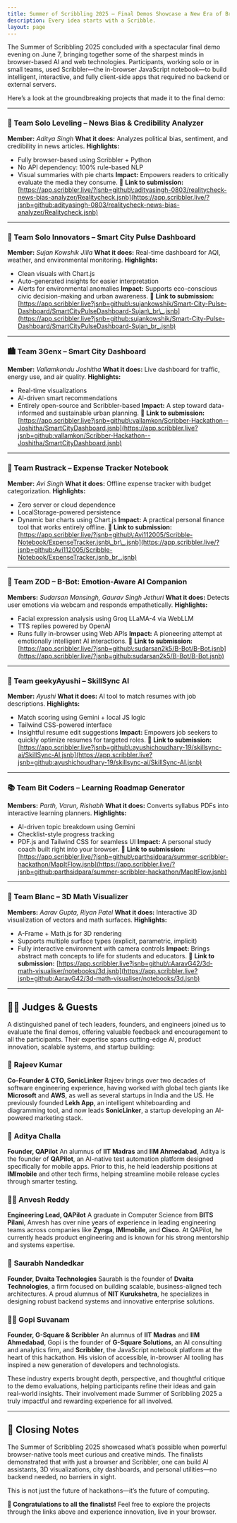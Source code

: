```yaml
---
title: Summer of Scribbling 2025 – Final Demos Showcase a New Era of Browser-Based Innovation
description: Every idea starts with a Scribble.
layout: page
---
```


The Summer of Scribbling 2025 concluded with a spectacular final demo evening on June 7, bringing together some of the sharpest minds in browser-based AI and web technologies. Participants, working solo or in small teams, used Scribbler—the in-browser JavaScript notebook—to build intelligent, interactive, and fully client-side apps that required no backend or external servers.

Here’s a look at the groundbreaking projects that made it to the final demo:

---

### 🌟 Team Solo Leveling – News Bias & Credibility Analyzer

**Member:** *Aditya Singh*
**What it does:** Analyzes political bias, sentiment, and credibility in news articles.
**Highlights:**

* Fully browser-based using Scribbler + Python
* No API dependency: 100% rule-based NLP
* Visual summaries with pie charts
  **Impact:** Empowers readers to critically evaluate the media they consume.
  🔗 **Link to submission:** [https://app.scribbler.live/?jsnb=github\:adityasingh-0803/realitycheck-news-bias-analyzer/Realitycheck.jsnb](https://app.scribbler.live/?jsnb=github:adityasingh-0803/realitycheck-news-bias-analyzer/Realitycheck.jsnb)

---

### 🌿 Team Solo Innovators – Smart City Pulse Dashboard

**Member:** *Sujan Kowshik Jilla*
**What it does:** Real-time dashboard for AQI, weather, and environmental monitoring.
**Highlights:**

* Clean visuals with Chart.js
* Auto-generated insights for easier interpretation
* Alerts for environmental anomalies
  **Impact:** Supports eco-conscious civic decision-making and urban awareness.
  🔗 **Link to submission:** [https://app.scribbler.live?jsnb=github\:sujankowshik/Smart-City-Pulse-Dashboard/SmartCityPulseDashboard-Sujan\_br\_.jsnb](https://app.scribbler.live?jsnb=github:sujankowshik/Smart-City-Pulse-Dashboard/SmartCityPulseDashboard-Sujan_br_.jsnb)

---

### 🏙️ Team 3Genx – Smart City Dashboard

**Member:** *Vallamkondu Joshitha*
**What it does:** Live dashboard for traffic, energy use, and air quality.
**Highlights:**

* Real-time visualizations
* AI-driven smart recommendations
* Entirely open-source and Scribbler-based
  **Impact:** A step toward data-informed and sustainable urban planning.
  🔗 **Link to submission:** [https://app.scribbler.live?jsnb=github\:vallamkon/Scribber-Hackathon--Joshitha/SmartCityDashboard.jsnb](https://app.scribbler.live?jsnb=github:vallamkon/Scribber-Hackathon--Joshitha/SmartCityDashboard.jsnb)

---

### 💸 Team Rustrack – Expense Tracker Notebook

**Member:** *Avi Singh*
**What it does:** Offline expense tracker with budget categorization.
**Highlights:**

* Zero server or cloud dependence
* LocalStorage-powered persistence
* Dynamic bar charts using Chart.js
  **Impact:** A practical personal finance tool that works entirely offline.
  🔗 **Link to submission:** [https://app.scribbler.live/?jsnb=github\:Avi112005/Scribble-Notebook/ExpenseTracker.jsnb\_br\_.jsnb](https://app.scribbler.live/?jsnb=github:Avi112005/Scribble-Notebook/ExpenseTracker.jsnb_br_.jsnb)

---

### 🤖 Team ZOD – B-Bot: Emotion-Aware AI Companion

**Members:** *Sudarsan Mansingh, Gaurav Singh Jethuri*
**What it does:** Detects user emotions via webcam and responds empathetically.
**Highlights:**

* Facial expression analysis using Groq LLaMA-4 via WebLLM
* TTS replies powered by OpenAI
* Runs fully in-browser using Web APIs
  **Impact:** A pioneering attempt at emotionally intelligent AI interactions.
  🔗 **Link to submission:** [https://app.scribbler.live/?jsnb=github\:sudarsan2k5/B-Bot/B-Bot.jsnb](https://app.scribbler.live/?jsnb=github:sudarsan2k5/B-Bot/B-Bot.jsnb)

---

### 🧠 Team geekyAyushi – SkillSync AI

**Member:** *Ayushi*
**What it does:** AI tool to match resumes with job descriptions.
**Highlights:**

* Match scoring using Gemini + local JS logic
* Tailwind CSS-powered interface
* Insightful resume edit suggestions
  **Impact:** Empowers job seekers to quickly optimize resumes for targeted roles.
  🔗 **Link to submission:** [https://app.scribbler.live?jsnb=github\:ayushichoudhary-19/skillsync-ai/SkillSync-AI.jsnb](https://app.scribbler.live?jsnb=github:ayushichoudhary-19/skillsync-ai/SkillSync-AI.jsnb)

---

### 📚 Team Bit Coders – Learning Roadmap Generator

**Members:** *Parth, Varun, Rishabh*
**What it does:** Converts syllabus PDFs into interactive learning planners.
**Highlights:**

* AI-driven topic breakdown using Gemini
* Checklist-style progress tracking
* PDF.js and Tailwind CSS for seamless UI
  **Impact:** A personal study coach built right into your browser.
  🔗 **Link to submission:** [https://app.scribbler.live/?jsnb=github\:parthsidpara/summer-scribbler-hackathon/MapItFlow.jsnb](https://app.scribbler.live/?jsnb=github:parthsidpara/summer-scribbler-hackathon/MapItFlow.jsnb)

---

### 📐 Team Blanc – 3D Math Visualizer

**Members:** *Aarav Gupta, Riyan Patel*
**What it does:** Interactive 3D visualization of vectors and math surfaces.
**Highlights:**

* A-Frame + Math.js for 3D rendering
* Supports multiple surface types (explicit, parametric, implicit)
* Fully interactive environment with camera controls
  **Impact:** Brings abstract math concepts to life for students and educators.
  🔗 **Link to submission:** [https://app.scribbler.live?jsnb=github\:AaravG42/3d-math-visualiser/notebooks/3d.jsnb](https://app.scribbler.live?jsnb=github:AaravG42/3d-math-visualiser/notebooks/3d.jsnb)

---

## 👩‍⚖️ Judges & Guests

A distinguished panel of tech leaders, founders, and engineers joined us to evaluate the final demos, offering valuable feedback and encouragement to all the participants. Their expertise spans cutting-edge AI, product innovation, scalable systems, and startup building:

### 🧠 **Rajeev Kumar**

**Co-Founder & CTO, SonicLinker**
Rajeev brings over two decades of software engineering experience, having worked with global tech giants like **Microsoft** and **AWS**, as well as several startups in India and the US. He previously founded **Lekh App**, an intelligent whiteboarding and diagramming tool, and now leads **SonicLinker**, a startup developing an AI-powered marketing stack.

### 📱 **Aditya Challa**

**Founder, QAPilot**
An alumnus of **IIT Madras** and **IIM Ahmedabad**, Aditya is the founder of **QAPilot**, an AI-native test automation platform designed specifically for mobile apps. Prior to this, he held leadership positions at **IMImobile** and other tech firms, helping streamline mobile release cycles through smarter testing.

### 👨‍💻 **Anvesh Reddy**

**Engineering Lead, QAPilot**
A graduate in Computer Science from **BITS Pilani**, Anvesh has over nine years of experience in leading engineering teams across companies like **Zynga**, **IMImobile**, and **Cisco**. At QAPilot, he currently heads product engineering and is known for his strong mentorship and systems expertise.

### 🧩 **Saurabh Nandedkar**

**Founder, Dvaita Technologies**
Saurabh is the founder of **Dvaita Technologies**, a firm focused on building scalable, business-aligned tech architectures. A proud alumnus of **NIT Kurukshetra**, he specializes in designing robust backend systems and innovative enterprise solutions.

### 🧑‍🚀 **Gopi Suvanam**

**Founder, G-Square & Scribbler**
An alumnus of **IIT Madras** and **IIM Ahmedabad**, Gopi is the founder of **G-Square Solutions**, an AI consulting and analytics firm, and **Scribbler**, the JavaScript notebook platform at the heart of this hackathon. His vision of accessible, in-browser AI tooling has inspired a new generation of developers and technologists.



These industry experts brought depth, perspective, and thoughtful critique to the demo evaluations, helping participants refine their ideas and gain real-world insights. Their involvement made Summer of Scribbling 2025 a truly impactful and rewarding experience for all involved.

---

## 🏁 Closing Notes

The Summer of Scribbling 2025 showcased what’s possible when powerful browser-native tools meet curious and creative minds. The finalists demonstrated that with just a browser and Scribbler, one can build AI assistants, 3D visualizations, city dashboards, and personal utilities—no backend needed, no barriers in sight.

This is not just the future of hackathons—it’s the future of computing.

**🎉 Congratulations to all the finalists!**
Feel free to explore the projects through the links above and experience innovation, live in your browser.
